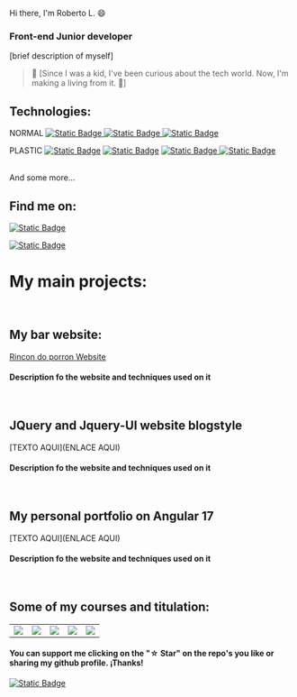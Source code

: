 
Hi there, I'm Roberto L. :smile:

 
### Front-end Junior developer



[brief description of myself]

> 👥 [Since I was a kid, I've been curious about the tech world. Now, I'm making a living from it. 🤍]

## Technologies:
NORMAL
[![Static Badge](https://img.shields.io/badge/HTML5-orange?style=flat&logo=Html5&logoColor=orange&labelColor=white)
](#)
[![Static Badge](https://img.shields.io/badge/Angular-red?style=plastic&logo=Angular&logoColor=red&labelColor=white)
](#)
[![Static Badge](https://img.shields.io/badge/JavaScript-yellow?style=flat&logo=JavaScript&logoColor=yellow&labelColor=white)
](#)
[](#)

PLASTIC
[![Static Badge](https://img.shields.io/badge/HTML-orange?style=plastic&logo=HTML5&logoColor=orange&labelColor=white)](#)
[![Static Badge](https://img.shields.io/badge/CSS-blue?style=plastic&logo=CSS3&logoColor=blue&labelColor=white)](#)
[![Static Badge](https://img.shields.io/badge/JavaScript-yellow?style=plastic&logo=JavaScript&logoColor=yellow&labelColor=white)
](#)
[![Static Badge](https://img.shields.io/badge/Angular-red?style=plastic&logo=Angular&logoColor=red&labelColor=white)
](#)



</br>
And some more...

## Find me on:



[![Static Badge](https://img.shields.io/badge/Roberto%20L-blue?style=plastic&logo=LinkedIn&logoColor=blue&labelColor=white)](https://www.linkedin.com/in/roberto-lago-ubeda-b5b147155/)

[![Static Badge](https://img.shields.io/badge/Gmail-yellow?style=plastic&logo=Gmail&logoColor=red&labelColor=white&color=yellow)](#)




# My main projects:
<br>

## My bar website:

[Rincon do porron Website](https://rlg94.github.io/Complete-bar-Website/)

#### Description fo the website and techniques used on it
<br>

## JQuery and Jquery-UI website blogstyle
[TEXTO AQUI](ENLACE AQUI)

#### Description fo the website and techniques used on it
<br>

## My personal portfolio on Angular 17 
[TEXTO AQUI](ENLACE AQUI)

#### Description fo the website and techniques used on it
<br>




## Some of my courses and titulation:

<table style="width:100%">
<tr>
<td>
<a href="#">
<img src="#">
</a>
</td>
<td>
<a href="#">
<img src="#">
</a>
</td>
<td>
<a href="#">
<img src="#">
</a>
</td>
  <td>
<a href="#">
<img src="#">
</a>
</td>
  <td>
<a href="#">
<img src="#">
</a>
</td>
</tr>
</table>



#### You can support me clicking on the  "☆ Star" on the repo's you like or sharing my github profile. ¡Thanks!

[![Static Badge](https://img.shields.io/badge/GITHUB-black?style=plastic&logo=GitHub&logoColor=black&labelColor=white)
](https://github.com/RLG94)




